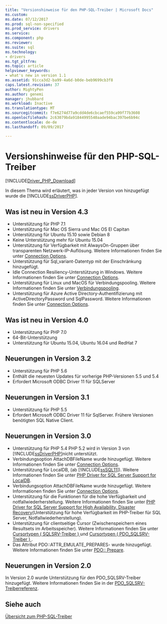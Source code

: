 ```yaml
---
title: "Versionshinweise für den PHP-SQL-Treiber | Microsoft Docs"
ms.custom: 
ms.date: 07/12/2017
ms.prod: sql-non-specified
ms.prod_service: drivers
ms.service: 
ms.component: php
ms.reviewer: 
ms.suite: sql
ms.technology:
- drivers
ms.tgt_pltfrm: 
ms.topic: article
helpviewer_keywords:
- what's new in version 1.1
ms.assetid: 91cca3d2-ba99-4a6d-b0de-beb9699cb3f8
caps.latest.revision: 37
author: MightyPen
ms.author: genemi
manager: jhubbard
ms.workload: Inactive
ms.translationtype: MT
ms.sourcegitcommit: f7e6274d77a9cdd4de6cbcaef559ca99f77b3608
ms.openlocfilehash: 2c63079bda91844995540aade94bac397be6b94c
ms.contentlocale: de-de
ms.lasthandoff: 09/09/2017

---
```

# <a name="release-notes-for-the-php-sql-driver"></a>Versionshinweise für den PHP-SQL-Treiber
[!INCLUDE[Driver_PHP_Download](../../includes/driver_php_download.md)]

In diesem Thema wird erläutert, was in jeder Version von hinzugefügt wurde die [!INCLUDE[ssDriverPHP](../../includes/ssdriverphp_md.md)].  

## <a name="whats-new-in-version-43"></a>Was ist neu in Version 4.3

- Unterstützung für PHP 7.1
- Unterstützung für Mac OS Sierra und Mac OS El Capitan
- Unterstützung für Ubuntu 15.10 sowie Debian 8
- Keine Unterstützung mehr für Ubuntu 15.04
- Unterstützung für Verfügbarkeit mit AlwaysOn-Gruppen über transparenten Netzwerk-IP-Auflösung. Weitere Informationen finden Sie unter [Connection Options](../../connect/php/connection-options.md). 
- Unterstützung für Sql_variant-Datentyp mit der Einschränkung hinzugefügt.
- Idle Connection Resiliency-Unterstützung in Windows. Weitere Informationen finden Sie unter [Connection Options](../../connect/php/connection-options.md).
- Unterstützung für Linux und MacOS für Verbindungspooling. Weitere Informationen finden Sie unter [Verbindungspooling](../../connect/php/connection-pooling-microsoft-drivers-for-php-for-sql-server.md).
- Unterstützung für Azure Active Directory-Authentifizierung mit ActiveDirectoryPassword und SqlPassword. Weitere Informationen finden Sie unter [Connection Options](../../connect/php/connection-options.md).
  
## <a name="whats-new-in-version-40"></a>Was ist neu in Version 4.0 

- Unterstützung für PHP 7.0  
- 64-Bit-Unterstützung
- Unterstützung für Ubuntu 15.04, Ubuntu 16.04 und RedHat 7

## <a name="whats-new-in-version-32"></a>Neuerungen in Version 3.2 

- Unterstützung für PHP 5.6   
- Enthält die neuesten Updates für vorherige PHP-Versionen 5.5 und 5.4   
- Erfordert Microsoft ODBC Driver 11 für SQLServer  
  
## <a name="whats-new-in-version-31"></a>Neuerungen in Version 3.1
 
- Unterstützung für PHP 5.5  
- Erfordert Microsoft ODBC Driver 11 für SqlServer. Frühere Versionen benötigten SQL Native Client.  
  
## <a name="whats-new-in-version-30"></a>Neuerungen in Version 3.0  

- Unterstützung für PHP 5.4  PHP 5.2 wird in Version 3 von [!INCLUDE[ssDriverPHP](../../includes/ssdriverphp_md.md)]nicht unterstützt.  
- Verbindungsoption AttachDBFileName wurde hinzugefügt. Weitere Informationen finden Sie unter [Connection Options](../../connect/php/connection-options.md).  
- Unterstützung für LocalDB, (ab [!INCLUDE[ssSQL11](../../includes/sssql11_md.md)]). Weitere Informationen finden Sie unter [PHP Driver for SQL Server Support for LocalDB](../../connect/php/php-driver-for-sql-server-support-for-localdb.md).
- Verbindungsoption AttachDBFileName wurde hinzugefügt. Weitere Informationen finden Sie unter [Connection Options](../../connect/php/connection-options.md).  
- Unterstützung für die Funktionen für die hohe Verfügbarkeit und notfallwiederherstellung. Weitere Informationen finden Sie unter [PHP Driver for SQL Server Support for High Availability, Disaster Recovery](../../connect/php/php-driver-for-sql-server-support-for-high-availability-disaster-recovery.md)(Unterstützung für hohe Verfügbarkeit im PHP-Treiber für SQL Server, Notfallwiederherstellung).
- Unterstützung für clientseitige Cursor (Zwischenspeichern eines Resultsets im Arbeitsspeicher). Weitere Informationen finden Sie unter [Cursortypen &#40; SQLSRV-Treiber &#41; ](../../connect/php/cursor-types-sqlsrv-driver.md) und [Cursortypen &#40; PDO_SQLSRV-Treiber &#41; ](../../connect/php/cursor-types-pdo-sqlsrv-driver.md).
- Das Attribut PDO::ATTR_EMULATE_PREPARES- wurde hinzugefügt. Weitere Informationen finden Sie unter [PDO:: Prepare](../../connect/php/pdo-prepare.md).  
  
## <a name="whats-new-in-version-20"></a>Neuerungen in Version 2.0  
In Version 2.0 wurde Unterstützung für den PDO_SQLSRV-Treiber hinzugefügt. Weitere Informationen finden Sie in der [PDO_SQLSRV-Treiberreferenz](../../connect/php/pdo-sqlsrv-driver-reference.md).  
  
## <a name="see-also"></a>Siehe auch  
[Übersicht zum PHP-SQL-Treiber](../../connect/php/overview-of-the-php-sql-driver.md)
  

